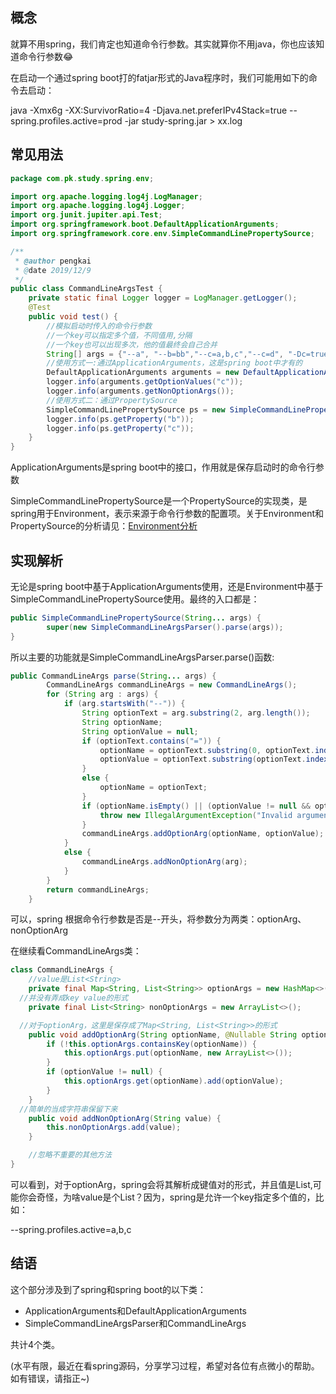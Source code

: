 ## 概念

就算不用spring，我们肯定也知道命令行参数。其实就算你不用java，你也应该知道命令行参数😂

在启动一个通过spring boot打的fatjar形式的Java程序时，我们可能用如下的命令去启动：

java -Xmx6g -XX:SurvivorRatio=4 -Djava.net.preferIPv4Stack=true --spring.profiles.active=prod -jar study-spring.jar > xx.log

## 常见用法

```java
package com.pk.study.spring.env;

import org.apache.logging.log4j.LogManager;
import org.apache.logging.log4j.Logger;
import org.junit.jupiter.api.Test;
import org.springframework.boot.DefaultApplicationArguments;
import org.springframework.core.env.SimpleCommandLinePropertySource;

/**
 * @author pengkai
 * @date 2019/12/9
 */
public class CommandLineArgsTest {
    private static final Logger logger = LogManager.getLogger();
    @Test
    public void test() {
        //模拟启动时传入的命令行参数
      	//一个key可以指定多个值，不同值用,分隔
      	//一个key也可以出现多次，他的值最终会自己合并
        String[] args = {"--a", "--b=bb","--c=a,b,c","--c=d", "-Dc=true"};
        //使用方式一:通过ApplicationArguments，这是spring boot中才有的
        DefaultApplicationArguments arguments = new DefaultApplicationArguments(args);
        logger.info(arguments.getOptionValues("c"));
        logger.info(arguments.getNonOptionArgs());
        //使用方式二：通过PropertySource
        SimpleCommandLinePropertySource ps = new SimpleCommandLinePropertySource(args);
        logger.info(ps.getProperty("b"));
        logger.info(ps.getProperty("c"));
    }
}

```

ApplicationArguments是spring boot中的接口，作用就是保存启动时的命令行参数

SimpleCommandLinePropertySource是一个PropertySource的实现类，是spring用于Environment，表示来源于命令行参数的配置项。关于Environment和PropertySource的分析请见：[Environment分析](https://blog.csdn.net/yuxiuzhiai/article/details/79427325)

## 实现解析

无论是spring boot中基于ApplicationArguments使用，还是Environment中基于SimpleCommandLinePropertySource使用。最终的入口都是：

```java
public SimpleCommandLinePropertySource(String... args) {
		super(new SimpleCommandLineArgsParser().parse(args));
}
```

所以主要的功能就是SimpleCommandLineArgsParser.parse()函数:

```java
public CommandLineArgs parse(String... args) {
		CommandLineArgs commandLineArgs = new CommandLineArgs();
		for (String arg : args) {
			if (arg.startsWith("--")) {
				String optionText = arg.substring(2, arg.length());
				String optionName;
				String optionValue = null;
				if (optionText.contains("=")) {
					optionName = optionText.substring(0, optionText.indexOf('='));
					optionValue = optionText.substring(optionText.indexOf('=')+1, optionText.length());
				}
				else {
					optionName = optionText;
				}
				if (optionName.isEmpty() || (optionValue != null && optionValue.isEmpty())) {
					throw new IllegalArgumentException("Invalid argument syntax: " + arg);
				}
				commandLineArgs.addOptionArg(optionName, optionValue);
			}
			else {
				commandLineArgs.addNonOptionArg(arg);
			}
		}
		return commandLineArgs;
	}
```

可以，spring 根据命令行参数是否是--开头，将参数分为两类：optionArg、nonOptionArg

在继续看CommandLineArgs类：

```java
class CommandLineArgs {
	//value是List<String>
	private final Map<String, List<String>> optionArgs = new HashMap<>();
  //并没有弄成key value的形式
	private final List<String> nonOptionArgs = new ArrayList<>();

  //对于optionArg，这里是保存成了Map<String, List<String>>的形式
	public void addOptionArg(String optionName, @Nullable String optionValue) {
		if (!this.optionArgs.containsKey(optionName)) {
			this.optionArgs.put(optionName, new ArrayList<>());
		}
		if (optionValue != null) {
			this.optionArgs.get(optionName).add(optionValue);
		}
	}
  //简单的当成字符串保留下来
	public void addNonOptionArg(String value) {
		this.nonOptionArgs.add(value);
	}

	//忽略不重要的其他方法
}
```

可以看到，对于optionArg，spring会将其解析成键值对的形式，并且值是List<String>,可能你会奇怪，为啥value是个List？因为，spring是允许一个key指定多个值的，比如：

--spring.profiles.active=a,b,c

## 结语

这个部分涉及到了spring和spring boot的以下类：

* ApplicationArguments和DefaultApplicationArguments
* SimpleCommandLineArgsParser和CommandLineArgs

共计4个类。

(水平有限，最近在看spring源码，分享学习过程，希望对各位有点微小的帮助。
如有错误，请指正~)